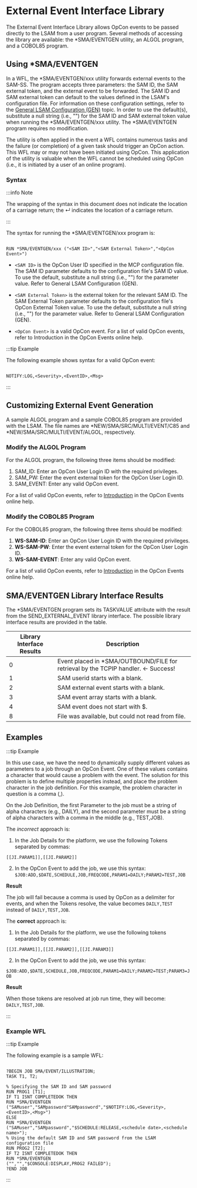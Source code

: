 # External Event Interface Library

The External Event Interface Library allows OpCon events to be passed directly to the LSAM from a user program. Several methods of accessing the library are available: the \*SMA/EVENTGEN utility, an ALGOL program, and a COBOL85 program.

## Using *SMA/EVENTGEN

In a WFL, the \*SMA/EVENTGEN/xxx utility forwards external events to the SAM-SS. The program accepts three parameters: the SAM ID, the SAM external token, and the external event to be forwarded. The SAM ID and SAM external token can default to the values defined in the LSAM's configuration file. For information on these configuration settings, refer to the [General LSAM Configuration (GEN)](../../configuration/general-lsam-configuration) topic. In order to use the default(s), substitute a null string (i.e., "") for the SAM ID and SAM external token value when running the \*SMA/EVENTGEN/xxx utility. The \*SMA/EVENTGEN program requires no modification.
 
The utility is often applied in the event a WFL contains numerous tasks and the failure (or completion) of a given task should trigger an OpCon action. This WFL may or may not have been initiated using OpCon. This application of the utility is valuable when the WFL cannot be scheduled using OpCon (i.e., it is initiated by a user of an online program).

### Syntax

:::info Note

The wrapping of the syntax in this document does not indicate the location of a carriage return; the ↵ indicates the location of a carriage return.

:::

The syntax for running the \*SMA/EVENTGEN/xxx program is:

```

RUN *SMA/EVENTGEN/xxx ("<SAM ID>","<SAM External Token>","<OpCon Event>")

```

* ```<SAM ID>``` is the OpCon User ID specified in the MCP configuration file. The SAM ID parameter defaults to the configuration file's SAM ID value. To use the default, substitute a null string (i.e., "") for the parameter value. Refer to General LSAM Configuration (GEN).

* ```<SAM External Token>``` is the external token for the relevant SAM ID. The SAM External Token parameter defaults to the configuration file's OpCon External Token value. To use the default, substitute a null string (i.e., "") for the parameter value. Refer to General LSAM Configuration (GEN).

* ```<OpCon Event>``` is a valid OpCon event. For a list of valid OpCon events, refer to Introduction in the OpCon Events online help.

:::tip Example

The following example shows syntax for a valid OpCon event:

```

NOTIFY:LOG,<Severity>,<EventID>,<Msg>

```

:::

## Customizing External Event Generation

A sample ALGOL program and a sample COBOL85 program are provided with the LSAM. The file names are \*NEW/SMA/SRC/MULTI/EVENT/C85 and \*NEW/SMA/SRC/MULTI/EVENT/ALGOL, respectively.

### Modify the ALGOL Program

For the ALGOL program, the following three items should be modified:

1. SAM_ID: Enter an OpCon User Login ID with the required privileges.
2. SAM_PW: Enter the event external token for the OpCon User Login ID.
3. SAM_EVENT: Enter any valid OpCon event.

For a list of valid OpCon events, refer to [Introduction](https://help.smatechnologies.com/opcon/core/events/introduction) in the OpCon Events online help.

### Modify the COBOL85 Program

For the COBOL85 program, the following three items should be modified:

1. **WS-SAM-ID**: Enter an OpCon User Login ID with the required privileges.
2. **WS-SAM-PW**: Enter the event external token for the OpCon User Login ID.
3. **WS-SAM-EVENT**: Enter any valid OpCon event.

For a list of valid OpCon events, refer to [Introduction](https://help.smatechnologies.com/opcon/core/events/introduction) in the OpCon Events online help.

## SMA/EVENTGEN Library Interface Results

The *SMA/EVENTGEN program sets its TASKVALUE attribute with the result from the SEND_EXTERNAL_EVENT library interface. The possible library interface results are provided in the table.

| Library Interface Results | Description |
| ------------------------- | ----------- |
| 0 | Event placed in *SMA/OUTBOUND/FILE for retrieval by the TCPIP handler. <- Success! |
| 1 | SAM userid starts with a blank. |
| 2 | SAM external event starts with a blank. |
| 3 | SAM event array starts with a blank. |
| 4 | SAM event does not start with $. | 
| 8 | File was available, but could not read from file. |

## Examples

:::tip Example

In this use case, we have the need to dynamically supply different values as parameters to a job through an OpCon Event. One of these values contains a character that would cause a problem with the event. The solution for this problem is to define multiple properties instead, and place the problem character in the job definition. For this example, the problem character in question is a comma (,).
 
On the Job Definition, the first Parameter to the job must be a string of alpha characters (e.g., DAILY), and the second parameter must be a string of alpha characters with a comma in the middle (e.g., TEST,JOB).
 
The *incorrect* approach is:

1. In the Job Details for the platform, we use the following Tokens separated by commas:

```[[JI.PARAM1]],[[JI.PARAM2]]```

2. In the OpCon Event to add the job, we use this syntax:
```$JOB:ADD,$DATE,SCHEDULE,JOB,FREQCODE,PARAM1=DAILY;PARAM2=TEST,JOB```

**Result**

The job will fail because a comma is used by OpCon as a delimiter for events, and when the Tokens resolve, the value becomes ```DAILY,TEST``` instead of ```DAILY,TEST,JOB```.
 
The **correct** approach is:

1. In the Job Details for the platform, we use the following tokens separated by commas:

```[[JI.PARAM1]],[[JI.PARAM2]],[[JI.PARAM3]]```

2. In the OpCon Event to add the job, we use this syntax:

```$JOB:ADD,$DATE,SCHEDULE,JOB,FREQCODE,PARAM1=DAILY;PARAM2=TEST;PARAM3=JOB```

**Result**

When those tokens are resolved at job run time, they will become: ```DAILY,TEST,JOB```.

:::

### Example WFL

:::tip Example 

The following example is a sample WFL:

```

?BEGIN JOB SMA/EVENT/ILLUSTRATION;
TASK T1, T2;

% Specifying the SAM ID and SAM password
RUN PROG1 [T1];
IF T1 ISNT COMPLETEDOK THEN
RUN *SMA/EVENTGEN
("SAMuser","SAMpassword"SAMpassword","$NOTIFY:LOG,<Severity>,<EventID>,<Msg>")
ELSE
RUN *SMA/EVENTGEN
("SAMuser","SAMpassword","$SCHEDULE:RELEASE,<schedule date>,<schedule name>");
% Using the default SAM ID and SAM password from the LSAM configuration file
RUN PROG2 [T2];
IF T2 ISNT COMPLETEDOK THEN
RUN *SMA/EVENTGEN
("","","$CONSOLE:DISPLAY,PROG2 FAILED");
?END JOB

```

:::
